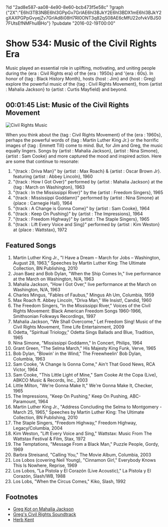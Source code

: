 ?id "2ad8e587-aa08-4e90-8e60-bcb473f5e58c"
?graph {"2X":"E6hI3TB3NBE6hI3GPpGv7GrlAE6hI3BJkY2E6hI3BDX1mE6hI3BJkY2gXAXPGPpGvyejZv7GrlAd8i08H7RI0ONT3q82qS08AE6cMfU22ofvkVBJS07FUtsEfNMFhulBHo"}
?pubdate "2016-02-19T00:00"
# Show 534: Music of the Civil Rights Era



Music played an essential role in uplifting, motivating, and uniting people during the {era : Civil Rights era} of the {era : 1950s} and '{era : 60s}. In honor of {tag : Black History Month}, hosts {host : Jim} and {host : Greg} explore the powerful music of the {tag : Civil Rights Movement}, from {artist : Mahalia Jackson} to {artist : Curtis Mayfield} and beyond.



## 00:01:45 List: Music of the Civil Rights Movement

![Civil Rights Music](https://static.soundopinions.org/assets/534/2X0.jpg)

When you think about the {tag : Civil Rights Movement} of the {era : 1960s}, perhaps the powerful words of {tag : Martin Luther King Jr.} or the horrific images of {tag : Emmett Till} come to mind. But, for Jim and Greg, the music equally lingers. Songs by {artist : Mahalia Jackson}, {artist : Nina Simone}, {artist : Sam Cooke} and more captured the mood and inspired action. Here are some that continue to resonate:

1. "{track : Driva Man}" by {artist : Max Roach} & {artist : Oscar Brown Jr}. featuring {artist : Abbey Lincoln}, 1960
2. "{track : How I Got Over}" performed by {artist : Mahalia Jackson} at the {tag : March on Washington}, 1963
3. "{track : In the Mississippi River}" by the {artist : Freedom Singers}, 1965
4. "{track : Mississippi Goddamn}" performed by {artist : Nina Simone} at {place : Carnegie Hall}, 1964
5. "{track : A Change is Gonna Come}" by {artist : Sam Cooke}, 1964
6. "{track : Keep On Pushing}" by {artist : The Impressions}, 1964
7. "{track : Freedom Highway}" by {artist : The Staple Singers}, 1965
8. "{track : Lift Every Voice and Sing}" performed by {artist : Kim Weston} at {place : Wattstax}, 1972



## Featured Songs

1. Martin Luther King Jr., "I Have a Dream – March for Jobs – Washington, August 28, 1963," Speeches by Martin Luther King: The Ultimate Collection, BN Publishing, 2010
2. Joan Baez and Bob Dylan, "When the Ship Comes In," live performance at the March on Washington, N/A, 1963
3. Mahalia Jackson, "How I Got Over," live performance at the March on Washington, N/A, 1963
4. Charles Mingus, "Fables of Faubus," Mingus Ah Um, Columbia, 1959
5. Max Roach ft. Abbey Lincoln, "Driva Man," We Insist!, Candid, 1960
6. The Freedom Singers, "In the Mississippi River," Voices of the Civil Rights Movement: Black American Freedom Songs 1960-1966, Smithsonian Folkways Recordings, 1997
7. Mahalia Jackson, "We Shall Overcome," Let Freedom Sing! Music of the Civil Rights Movement, Time Life Entertainment, 2009
8. Odetta, "Spiritual Triology," Odetta Sings Ballads and Blue, Tradition, 1965
9. Nina Simone, "Mississippi Goddamn," In Concert, Philips, 1964
10. Grant Green, "The Selma March," His Majesty King Funk, Verve, 1965
11. Bob Dylan, "Blowin' in the Wind," The Freewheelin' Bob Dylan, Columbia, 1963
12. Sam Cooke, "A Change Is Gonna Come," Ain't That Good News, RCA Victor, 1964
13. Sam Cooke, "This Little Light of Mine," Sam Cooke At the Copa (Live), ABKCO Music & Records, Inc., 2003
14. Little Milton, "We're Gonna Make It," We're Gonna Make It, Checker, 1965
15. The Impressions, "Keep On Pushing," Keep On Pushing, ABC-Paramount, 1964
16. Martin Luther King Jr., "Address Concluding the Selma to Montgomery - March 25, 1965," Speeches by Martin Luther King: The Ultimate Collection, BN Publishing, 2010
17. The Staple Singers, "Freedom Highway," Freedom Highway, Legacy/Columbia, 2004
18. Kim Weston, "Lift Every Voice and Sing," Wattstax: Music From The Wattstax Festival & Film, Stax, 1972
19. The Temptations, "Message From a Black Man," Puzzle People, Gordy, 1969
20. Barbra Streisand, "Calling You," The Movie Album, Columbia, 2003
21. Los Lobos (covering Neil Young), "Cinnamon Girl," Everybody Knows This Is Nowhere, Reprise, 1969
22. Los Lobos, "La Pistola y El Corazón (Live Acoustic)," La Pistola y El Corazón, Slash/WB, 1988
23. Los Lobs, "When the Circus Comes," Kiko, Slash, 1992



## Footnotes

- [Greg Kot on Mahalia Jackson](http://www.bbc.com/culture/story/20130827-a-song-that-made-america-believe)
- [Greg's Civil Rights Soundtrack](http://www.chicagotribune.com/entertainment/music/kot/ct-staple-singers-selma-freedom-highway-glory-dont-lose-this-20150211-column.html)
- [Herb Kent](http://v103.iheart.com/onair/herb-kent-3680/)